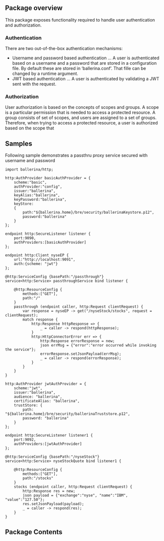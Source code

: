 ## Package overview

This package exposes functionality required to handle user authentication and authorization. 

### Authentication
There are two out-of-the-box authentication mechanisms:
- Username and password based authentication
… A user is authenticated based on a username and a password that are stored in a configuration file. By default these are stored in ‘ballerina.conf’. That fille can be changed by a runtime argument.
- JWT based authentication
… A user is authenticated by validating a JWT sent with the request. 

### Authorization
User authorization is based on the concepts of scopes and groups. A scope is a particular permission that is needed to access a protected resource. A group consists of set of scopes, and users are assigned to a set of groups. Therefore, when trying to access a protected resource, a user is authorized based on the scope that

## Samples

Following sample demonstrates a passthru proxy service secured with username and password
```ballerina
import ballerina/http;

http:AuthProvider basicAuthProvider = {
    scheme:"basic",
    authProvider:"config",
    issuer:"ballerina",
    keyAlias:"ballerina",
    keyPassword:"ballerina",
    keyStore:
    {
        path:"${ballerina.home}/bre/security/ballerinaKeystore.p12",
        password:"ballerina"
    }
};

endpoint http:SecureListener listener {
    port:9090,
    authProviders:[basicAuthProvider]
};

endpoint http:Client nyseEP {
    url:"http://localhost:9091",
    auth:{scheme: "jwt"}
};

@http:ServiceConfig {basePath:"/passthrough"}
service<http:Service> passthroughService bind listener {

    @http:ResourceConfig {
        methods:["GET"],
        path:"/"
    }
    passthrough (endpoint caller, http:Request clientRequest) {
        var response = nyseEP -> get("/nyseStock/stocks", request = clientRequest);
        match response {
            http:Response httpResponse => {
                _ = caller -> respond(httpResponse);
            }
            http:HttpConnectorError err => {
                http:Response errorResponse = new;
                json errMsg = {"error":"error occurred while invoking the service"};
                errorResponse.setJsonPayload(errMsg);
                _ = caller -> respond(errorResponse);
            }
        }
    }
}

http:AuthProvider jwtAuthProvider = {
    scheme:"jwt",
    issuer:"ballerina",
    audience: "ballerina",
    certificateAlias: "ballerina",
    trustStore: {
        path: "${ballerina.home}/bre/security/ballerinaTruststore.p12",
        password: "ballerina"
    }
};

endpoint http:SecureListener listener1 {
    port:9092,
    authProviders:[jwtAuthProvider]
};

@http:ServiceConfig {basePath:"/nyseStock"}
service<http:Service> nyseStockQuote bind listener1 {

    @http:ResourceConfig {
        methods:["GET"],
        path:"/stocks"
    }
    stocks (endpoint caller, http:Request clientRequest) {
        http:Response res = new;
        json payload = {"exchange":"nyse", "name":"IBM", "value":"127.50"};
        res.setJsonPayload(payload);
        _ = caller -> respond(res);
    }
}
```
## Package Contents


